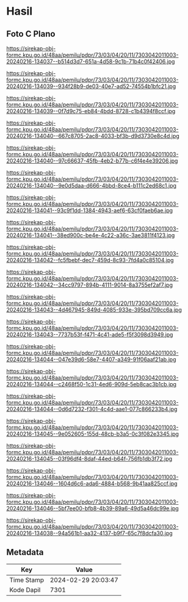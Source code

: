 # Hasil

## Foto C Plano

https://sirekap-obj-formc.kpu.go.id/48aa/pemilu/pdpr/73/03/04/20/11/7303042011003-20240216-134037--b514d3d7-651a-4d58-9c1b-71b4c0f42406.jpg

https://sirekap-obj-formc.kpu.go.id/48aa/pemilu/pdpr/73/03/04/20/11/7303042011003-20240216-134039--934f28b9-de03-40e7-ad52-74554b1bfc21.jpg

https://sirekap-obj-formc.kpu.go.id/48aa/pemilu/pdpr/73/03/04/20/11/7303042011003-20240216-134039--0f7d9c75-eb84-4bdd-8728-c1b4394f8ccf.jpg

https://sirekap-obj-formc.kpu.go.id/48aa/pemilu/pdpr/73/03/04/20/11/7303042011003-20240216-134040--667c8705-2ac8-4033-bf3b-d9d3730e8c4d.jpg

https://sirekap-obj-formc.kpu.go.id/48aa/pemilu/pdpr/73/03/04/20/11/7303042011003-20240216-134040--97c66637-45fb-4eb2-b77b-c6f4e4e39206.jpg

https://sirekap-obj-formc.kpu.go.id/48aa/pemilu/pdpr/73/03/04/20/11/7303042011003-20240216-134040--9e0d5daa-d666-4bbd-8ce4-b111c2ed68c1.jpg

https://sirekap-obj-formc.kpu.go.id/48aa/pemilu/pdpr/73/03/04/20/11/7303042011003-20240216-134041--93c9f1dd-1384-4943-aef6-63cf0faeb6ae.jpg

https://sirekap-obj-formc.kpu.go.id/48aa/pemilu/pdpr/73/03/04/20/11/7303042011003-20240216-134041--38ed900c-be4e-4c22-a36c-3ae3811f4123.jpg

https://sirekap-obj-formc.kpu.go.id/48aa/pemilu/pdpr/73/03/04/20/11/7303042011003-20240216-134042--fc5fbebf-dec7-459d-8c93-7fd4a0c85104.jpg

https://sirekap-obj-formc.kpu.go.id/48aa/pemilu/pdpr/73/03/04/20/11/7303042011003-20240216-134042--34cc9797-894b-4111-9014-8a3755ef2af7.jpg

https://sirekap-obj-formc.kpu.go.id/48aa/pemilu/pdpr/73/03/04/20/11/7303042011003-20240216-134043--4d467945-849d-4085-933e-395bd709cc6a.jpg

https://sirekap-obj-formc.kpu.go.id/48aa/pemilu/pdpr/73/03/04/20/11/7303042011003-20240216-134043--7737b53f-f471-4c41-ade5-f5f3098d3949.jpg

https://sirekap-obj-formc.kpu.go.id/48aa/pemilu/pdpr/73/03/04/20/11/7303042011003-20240216-134044--047e39d6-58e7-4407-a349-91f06aaf21ab.jpg

https://sirekap-obj-formc.kpu.go.id/48aa/pemilu/pdpr/73/03/04/20/11/7303042011003-20240216-134044--c2468f50-1c31-4ed6-909d-5eb8cac3b1cb.jpg

https://sirekap-obj-formc.kpu.go.id/48aa/pemilu/pdpr/73/03/04/20/11/7303042011003-20240216-134044--0d6d7232-f301-4c4d-aae1-077c866233b4.jpg

https://sirekap-obj-formc.kpu.go.id/48aa/pemilu/pdpr/73/03/04/20/11/7303042011003-20240216-134045--9e052605-155d-48cb-b3a5-0c3f082e3345.jpg

https://sirekap-obj-formc.kpu.go.id/48aa/pemilu/pdpr/73/03/04/20/11/7303042011003-20240216-134045--03f96df4-8daf-44ed-b64f-756fb1db3f72.jpg

https://sirekap-obj-formc.kpu.go.id/48aa/pemilu/pdpr/73/03/04/20/11/7303042011003-20240216-134046--1604d6c6-ada6-4884-b568-9b41aa825ccf.jpg

https://sirekap-obj-formc.kpu.go.id/48aa/pemilu/pdpr/73/03/04/20/11/7303042011003-20240216-134046--5bf7ee00-bfb8-4b39-89a6-49d5a46dc99e.jpg

https://sirekap-obj-formc.kpu.go.id/48aa/pemilu/pdpr/73/03/04/20/11/7303042011003-20240216-134038--94a561b1-aa32-4137-b9f7-65c7f8dcfa30.jpg


## Metadata

| Key        | Value               |
| ---------- | ------------------- |
| Time Stamp | 2024-02-29 20:03:47 |
| Kode Dapil | 7301                |



